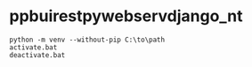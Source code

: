 # ppbuirestpywebservdjango_nt
```
python -m venv --without-pip C:\to\path
activate.bat
deactivate.bat
```
